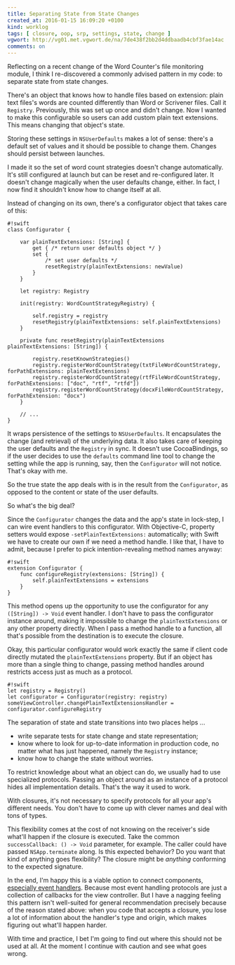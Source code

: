 ```yaml
---
title: Separating State from State Changes
created_at: 2016-01-15 16:09:20 +0100
kind: worklog
tags: [ closure, oop, srp, settings, state, change ]
vgwort: http://vg01.met.vgwort.de/na/7de438f2bb2d4ddbaadb4cbf3fae14ac
comments: on
---
```


Reflecting on a recent change of the Word Counter's file monitoring module, I think I re-discovered a commonly advised pattern in my code: to separate state from state changes.

There's an object that knows how to handle files based on extension: plain text files's words are counted differently than Word or Scrivener files. Call it `Registry`. Previously, this was set up once and didn't change. Now I wanted to make this configurable so users can add custom plain text extensions. This means changing that object's state.

Storing these settings in `NSUserDefaults` makes a lot of sense: there's a default set of values and it should be possible to change them. Changes should persist between launches.

I made it so the set of word count strategies doesn't change automatically. It's still configured at launch but can be reset and re-configured later. It doesn't change magically when the user defaults change, either. In fact, I now find it shouldn't know how to change itself at all.

Instead of changing on its own, there's a configurator object that takes care of this:

    #!swift
    class Configurator {
        
        var plainTextExtensions: [String] {
            get { /* return user defaults object */ }
            set { 
                /* set user defaults */
                resetRegistry(plainTextExtensions: newValue)
            }
        }
        
        let registry: Registry
    
        init(registry: WordCountStrategyRegistry) {
            
            self.registry = registry
            resetRegistry(plainTextExtensions: self.plainTextExtensions)
        }
            
        private func resetRegistry(plainTextExtensions plainTextExtensions: [String]) {
        
            registry.resetKnownStrategies()
            registry.registerWordCountStrategy(txtFileWordCountStrategy, forPathExtensions: plainTextExtensions)
            registry.registerWordCountStrategy(rtfFileWordCountStrategy, forPathExtensions: ["doc", "rtf", "rtfd"])
            registry.registerWordCountStrategy(docxFileWordCountStrategy, forPathExtension: "docx")
        }
        
        // ...
    }
    
It wraps persistence of the settings to `NSUserDefaults`. It encapsulates the change (and retrieval) of the underlying data. It also takes care of keeping the user defaults and the `Registry` in sync. It doesn't use CocoaBindings, so if the user decides to use the `defaults` command line tool to change the setting while the app is running, say, then the `Configurator` will not notice. That's okay with me.

So the true state the app deals with is in the result from the `Configurator`, as opposed to the content or state of the user defaults.

So what's the big deal?

Since the `Configurator` changes the data and the app's state in lock-step, I can wire event handlers to this configurator. With Objective-C, property setters would expose `-setPlainTextExtensions:` automatically; with Swift we have to create our own if we need a method handle. I like that, I have to admit, because I prefer to pick intention-revealing method names anyway:

    #!swift
    extension Configurator {
        func configureRegistry(extensions: [String]) {
            self.plainTextExtensions = extensions
        }
    }


This method opens up the opportunity to use the configurator for any `([String]) -> Void` event handler. I don't have to pass the configurator instance around, making it impossible to change the `plainTextExtensions` or any other property directly. When I pass a method handle to a function, all that's possible from the destination is to execute the closure.

Okay, this particular configurator would work exactly the same if client code directly mutated the `plainTextExtensions` property. But if an object has more than a single thing to change, passing method handles around restricts access just as much as a protocol.

    #!swift
    let registry = Registry()
    let configurator = Configurator(registry: registry)
    someViewController.changePlainTextExtensionsHandler = configurator.configureRegistry

The separation of state and state transitions into two places helps ...

- write separate tests for state change and state representation; 
- know where to look for up-to-date information in production code, no matter what has just happened, namely the `Registry` instance;
- know how to change the state without worries.

To restrict knowledge about what an object can do, we usually had to use specialized protocols. Passing an object around as an instance of a protocol hides all implementation details. That's the way it used to work.

With closures, it's not necessary to specify protocols for all your app's different needs. You don't have to come up with clever names and deal with tons of types.

This flexibility comes at the cost of not knowing on the receiver's side what'll happen if the closure is executed. Take the common `successCallback: () -> Void` parameter, for example. The caller could have passed `NSApp.terminate` along. Is this expected behavior? Do you want that kind of anything goes flexibility? The closure might be _anything_ conforming to the expected signature.

In the end, I'm happy this is a viable option to connect components, [especially event handlers](/posts/2016/01/event-handler-closure-object/). Because most event handling protocols are just a collection of callbacks for the view controller. But I have a nagging feeling this pattern isn't well-suited for general recommendation precisely because of the reason stated above: when you code that accepts a closure, you lose a lot of information about the handler's type and origin, which makes figuring out what'll happen harder.

With time and practice, I bet I'm going to find out where this should not be used at all. At the moment I continue with caution and see what goes wrong.
